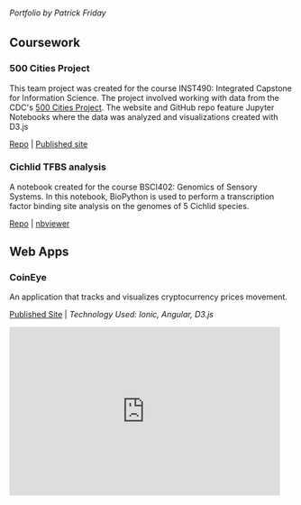 ###### Portfolio by Patrick Friday

## Coursework

### 500 Cities Project
This team project was created for the course INST490: Integrated Capstone for Information Science. The project involved working with data from the CDC's [500 Cities Project](https://www.cdc.gov/500cities/index.htm). The website and GitHub repo feature Jupyter Notebooks where the data was analyzed and visualizations created with D3.js

[Repo](https://github.com/R3-UMD/R3-UMD.github.io) | [Published site](https://r3-umd.github.io/)

### Cichlid TFBS analysis
A notebook created for the course BSCI402: Genomics of Sensory Systems. In this notebook, BioPython is used to perform a transcription factor binding site analysis on the genomes of 5 Cichlid species.

[Repo](https://github.com/Pifriday/Pifriday.github.io/tree/master/Notebooks/Cichlid%20TFBS) | [nbviewer](https://nbviewer.jupyter.org/github/Pifriday/Pifriday.github.io/blob/master/Notebooks/Cichlid%20TFBS/TFBS.ipynb)

## Web Apps

### CoinEye
An application that tracks and visualizes cryptocurrency prices movement.

[Published Site](https://patrick.isaiah.dev/Web_apps/CoinEye/) | _Technology Used: Ionic, Angular, D3.js_


<iframe src="https://docs.google.com/presentation/d/e/2PACX-1vQps0KwXuIEIhudy0yMjSrLJfgTQywf2NBBX0HEA5hAe0gDL2DTz4O0XRgj3yBbpkDjv2ULya4vZPbA/embed?start=false&loop=false&delayms=3000" frameborder="0" width="480" height="299" allowfullscreen="true" mozallowfullscreen="true" webkitallowfullscreen="true"></iframe>
